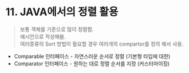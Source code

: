 # 11. JAVA에서의 정렬 활용 

> 보통 객체를 기준으로 많이 정렬함.  
> 예시안으로 작성해봄.  
> 여러종류의 Sort 방법이 필요할 경우 여러개의 compartor를 정의 해서 사용.  
  
* Comparable 인터페이스 - 자연스러운 순서로 정렬 (기본형 타입에 대한)  
* Comparator 인터페이스 - 원하는 대로 정렬 순서를 지정 (커스터마이징)  


